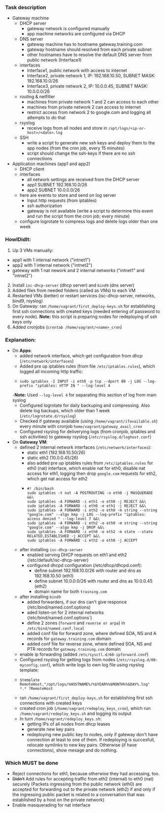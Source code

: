 ### Task description
- Gateway machine
  - DHCP server
    - gateway network is configured manually
    - app machine networks are configured via DHCP
  - DNS server
    - gateway machine has to hostname gateway.training.com
    - gateway hostname should resolved from each private subnet
    - other hostnames have to resolve the default DNS server from public network (Interface1)
  - interfaces
    - Interface1, public network with access to internet
    - Interface2, private network 1, IP: 192.168.10.50, SUBNET MASK: 192.168.10.0/26
    - Interface3, private network 2, IP: 10.0.0.45, SUBNET MASK: 10.0.0.0/26
  - routing & netfilter
    - machines from private network 1 and 2 can access to each other
    - machines from private network 2 can access to internet
    - restrict access from network 2 to google.com and logging all attempts to do that
  - rsyslog
    - receive logs from all nodes and store in `/opt/logs/<ip-or-host>/<date>.log`
  - SSH
    - write a script to generate new ssh keys and deploy them to the app nodes (from the cron job, every 15 minutes)
    - script should change the ssh-keys if there are no ssh connections
- Application machines (app1 and app2)
  - DHCP client
  - interfaces
    - all network settings are received from the DHCP server
    - app1 SUBNET 192.168.10.0/26
    - app2 SUBNET 10.0.0.0/26
  - here are events to store and send on log server
    - Input http requests (from iptables)
    - ssh authorization
    - gateway is not available (write a script to determine this event and run the script from the cron job; every minute)
  - configure logrotate to compress logs and delete logs older than one week

### HowIDidIt:
1. Up 3 VMs manually:
  - app1 with 1 internal network ("intnet1")
  - app2 with 1 internal network ("intnet2")
  - gateway with 1 nat nework and 2 internal networks ("intnet1" and "intnet2")
2. Install `isc-dhcp-server` (dhcp server) and `bind9` (dns server)
3. Added files from needed folders (called as VMs) to each VM
4. Restarted VMs (better) or restart services (isc-dhcp-server, networks, bind9, rsyslog)
5. On Gateway: ran `/home/vagrant/first_deploy-keys.sh` for establishing first ssh connections with created keys (needed entering of password to every node). **Note:** this script is preparing nodes for redeploying of ssh keys only 
6. Added cronjobs (`crontab /home/vagrant/<name>_cron`)

### Explanation:
 - On **Apps**:
   - added network interface, which get configuration from dhcp (`/etc/network/interfaces`)
   - Added pre up iptables rules (from file `/etc/iptables.rules`), which logged all incoming http traffic: 
   - ```
     sudo iptables -I INPUT -i eth0 -p tcp --dport 80 -j LOG --log-prefix "iptables: HTTP IN " --log-level 4
     ```
   -**Note:** Used `--log-level 4` for separating this section of log from main syslog  
   - Configured logrotate for daily backuping and compressing. Also delete log backups, which older than 1 week (`/etc/logrotate.d/rsyslog`)
   - Checked if gateway available (using `/home/vagrant/ifavailable.sh`) every minute with cronjob `home/vagrant/gateway_avail_cron`
   - Configured rsyslog for deliverying logs (from cronjob, iptables and ssh activities) to gateway rsyslog (`/etc/rsyslog.d/loghost.conf`)
 - On **Gateway VM**:
   - defined 2 internal network interfaces (`/etc/network/interfaces`):
     - static eth1 (192.168.10.50/26)
     - static eth2 (10.0.0.45/26)
     - also added pre up iptables rules from `/etc/iptables.rules` for eth0 (nat) interface, which enable nat for eth0, disable nat access for eth1, logging then drop `google.com` requests for eth2, which get nat access for eth2
     - ```
       #! /bin/bash
       sudo iptables -t nat -A POSTROUTING -o eth0 -j MASQUERADE &&\
       sudo iptables -A FORWARD -i eth1 -o eth0 -j REJECT &&\
       sudo iptables -A FORWARD -i eth0 -o eth1 -j REJECT &&\
       sudo iptables -A FORWARD -i eth2 -o eth0 -m string --string "google.com" --algo kmp -j LOG --log-prefix "iptables: access denied " --log-level 7 &&\
       sudo iptables -A FORWARD -i eth2 -o eth0 -m string --string "google.com" --algo kmp -j DROP &&\
       sudo iptables -A FORWARD -i eth0 -o eth2 -m state --state RELATED,ESTABLISHED -j ACCEPT &&\
       sudo iptables -A FORWARD -i eth2 -o eth0 -j ACCEPT
       ```
   - after installing `isc-dhcp-server`
     - enabled serving DHCP requests on eth1 and eth2 (/etc/default/isc-dhcp-server)
     - configured dhcpd configuration (/etc/dhcp/dhcpd.conf):
       - define subnet 192.168.10.0/26 with router and dns as 192.168.10.50 (eth1)
       - define subnet 10.0.0.0/26 with router and dns as 10.0.0.45 (eth2)
       - domain name for both `training.com`
   - after installing `bind9`
     - added forwarders, if our dns can't give responce (/etc/bind/named.conf.options)
     - aded listen-on for 2 internal networks (/etc/bind/named.conf.options`)
     - define 2 zones (`forward` and `reverse or arpa`) in `/etc/bind/named.conf.local`
     - added conf file for forward zone, where defined SOA, NS and A records for `gateway.training.com` domain
     - added conf file for reverse zone, where defined SOA, NS and PTR records for `gateway.training.com` domain
   - enable ip forwarding (added `/etc/sysctl.d/60-ipforward.conf`)
   - Configured rsyslog for getting logs from nodes (`/etc/rsyslog.d/00-myconfig.conf`), which write logs to own log file using rsyslog template:
   - ```
     $template RemoteHost,"/opt/logs/%HOSTNAME%/%$YEAR%%$MONTH%%$DAY%.log"
     *.* ?RemoteHost
     ```
   - ran `/home/vagrant/first_deploy-keys.sh` for establishing first ssh connections with created keys
   - created cron job (`/home/vagrant/redeploy_keys_cron`), which run `/home/vagrant/redeploy_keys.sh` and logging its output
   - In turn `/home/vagrant/redeploy_keys.sh`:
     - getting IPs of all nodes from dhcp leases
     - generate new key pairs
     - redeploying new public key to nodes, only if gateway don't have connection at least to one of them. If redeploying is succesfull, relocate symlinks to new key pairs. Otherwise (if have connections), show mesage and do nothing.
### Which MUST be done
 - Reject connections for eth1, because otherwise they had accessing, too. 
 - ~~Didn't~~ Add rules for accepting traffic from eth2 (internal) to eth0 (nat) securely (Packets ingressing from the public network (eth0) are accepted for forwarding out to the private network (eth2) if and only if the ingressing public packet is related to a conversation that was established by a host on the private network)
 - Enable masquerading for nat interface
